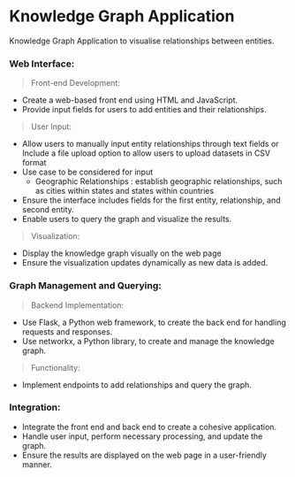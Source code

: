 # Knowledge Graph Application

Knowledge Graph Application to visualise relationships between entities.


### Web Interface:

> Front-end Development:

- Create a web-based front end using HTML and JavaScript.
- Provide input fields for users to add entities and their relationships.

> User Input:

- Allow users to manually input entity relationships through text fields or Include a file upload option to allow users to upload datasets in CSV format 
- Use case to be considered for input   
  - Geographic Relationships : establish geographic relationships, such as cities within states and states within countries
- Ensure the interface includes fields for the first entity, relationship, and second entity.
- Enable users to query the graph and visualize the results.
  
> Visualization:
  
- Display the knowledge graph visually on the web page 
- Ensure the visualization updates dynamically as new data is added.
  
### Graph Management and Querying: 

> Backend Implementation:

- Use Flask, a Python web framework, to create the back end for handling requests and responses.
- Use networkx, a Python library, to create and manage the knowledge graph.

> Functionality:

- Implement endpoints to add relationships and query the graph.

### Integration: 

- Integrate the front end and back end to create a cohesive application.
- Handle user input, perform necessary processing, and update the graph.
- Ensure the results are displayed on the web page in a user-friendly manner.